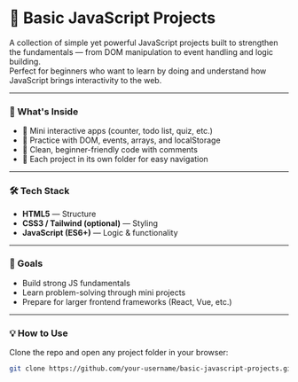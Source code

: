 # 🧠 Basic JavaScript Projects

A collection of simple yet powerful JavaScript projects built to strengthen the fundamentals — from DOM manipulation to event handling and logic building.  
Perfect for beginners who want to learn by doing and understand how JavaScript brings interactivity to the web.

---

### 🚀 What's Inside
- 🔹 Mini interactive apps (counter, todo list, quiz, etc.)
- 🔹 Practice with DOM, events, arrays, and localStorage
- 🔹 Clean, beginner-friendly code with comments
- 🔹 Each project in its own folder for easy navigation

---

### 🛠️ Tech Stack
- **HTML5** — Structure  
- **CSS3 / Tailwind (optional)** — Styling  
- **JavaScript (ES6+)** — Logic & functionality  

---

### 🎯 Goals
- Build strong JS fundamentals  
- Learn problem-solving through mini projects  
- Prepare for larger frontend frameworks (React, Vue, etc.)

---

### 💡 How to Use
Clone the repo and open any project folder in your browser:
```bash
git clone https://github.com/your-username/basic-javascript-projects.git

